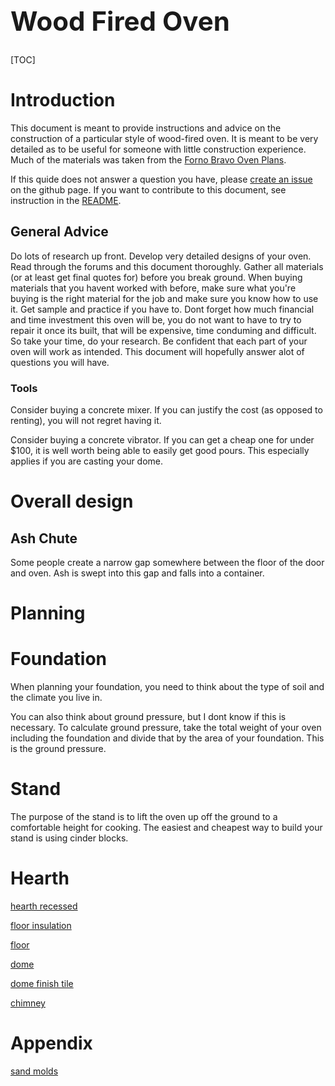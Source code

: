 
<h1 style="font-size: 42">Wood Fired Oven</h1>

[TOC]

# Introduction

This document is meant to provide instructions and advice on the construction of a particular style of wood-fired oven.
It is meant to be very detailed as to be useful for someone with little construction experience.
Much of the materials was taken from the [Forno Bravo Oven Plans](https://www.fornobravo.com/pompeii-oven/pompeii-oven-plans/).

If this quide does not answer a question you have, please [create an issue](https://github.com/chuck1/book_wood_oven/issues) on the github page.
If you want to contribute to this document, see instruction in the [README](https://github.com/chuck1/book_wood_oven).

## General Advice

Do lots of research up front.
Develop very detailed designs of your oven.
Read through the forums and this document thoroughly.
Gather all materials (or at least get final quotes for) before you break ground.
When buying materials that you havent worked with before, make sure what you're buying is the right material for the job
and make sure you know how to use it.
Get sample and practice if you have to.
Dont forget how much financial and time investment this oven will be, you do not want to have to try to repair it once its built,
that will be expensive, time conduming and difficult.
So take your time, do your research.
Be confident that each part of your oven will work as intended.
This document will hopefully answer alot of questions you will have.

### Tools

Consider buying a concrete mixer.
If you can justify the cost (as opposed to renting), you will not regret having it.

Consider buying a concrete vibrator.
If you can get a cheap one for under $100, it is well worth being able to easily get good pours.
This especially applies if you are casting your dome.


# Overall design

## Ash Chute

Some people create a narrow gap somewhere between the floor of the door and oven.
Ash is swept into this gap and falls into a container.

# Planning

# Foundation

When planning your foundation, you need to think about the type of soil and the climate you live in.

You can also think about ground pressure, but I dont know if this is necessary.
To calculate ground pressure, take the total weight of your oven including the foundation and divide that by the area of your foundation.
This is the ground pressure.

# Stand

The purpose of the stand is to lift the oven up off the ground to a comfortable height for cooking.
The easiest and cheapest way to build your stand is using cinder blocks.

# Hearth

[hearth recessed](hearth_recessed.md)

[floor insulation](floor_insulation.md)

[floor](floor.md)

[dome](dome/main.md)

[dome finish tile](dome_finish_tile.md)

[chimney](chimney.md)

# Appendix

[sand molds](sand_molds.md)


